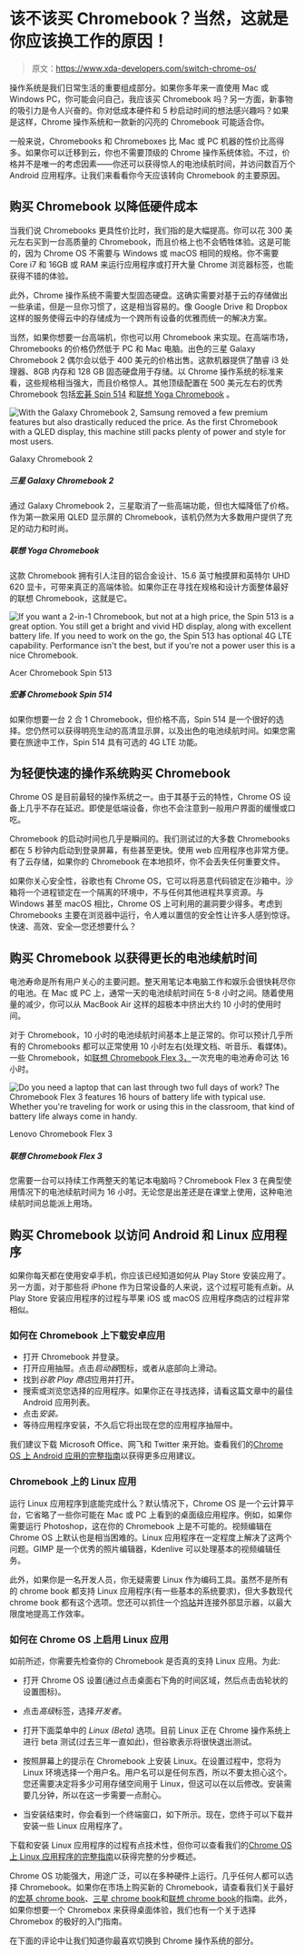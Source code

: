 # 该不该买 Chromebook？当然，这就是你应该换工作的原因！

> 原文：<https://www.xda-developers.com/switch-chrome-os/>

操作系统是我们日常生活的重要组成部分。如果你多年来一直使用 Mac 或 Windows PC，你可能会问自己，我应该买 Chromebook 吗？另一方面，新事物的吸引力是令人兴奋的。你对低成本硬件和 5 秒启动时间的想法感兴趣吗？如果是这样，Chrome 操作系统和一款新的闪亮的 Chromebook 可能适合你。

一般来说，Chromebooks 和 Chromeboxes 比 Mac 或 PC 机器的性价比高得多。如果你可以迁移到云，你也不需要顶级的 Chrome 操作系统体验。不过，价格并不是唯一的考虑因素——你还可以获得惊人的电池续航时间，并访问数百万个 Android 应用程序。让我们来看看你今天应该转向 Chromebook 的主要原因。

## 购买 Chromebook 以降低硬件成本

当我们说 Chromebooks 更具性价比时，我们指的是大幅提高。你可以花 300 美元左右买到一台高质量的 Chromebook，而且价格上也不会牺牲体验。这是可能的，因为 Chrome OS 不需要与 Windows 或 macOS 相同的规格。你不需要 Core i7 和 16GB 或 RAM 来运行应用程序或打开大量 Chrome 浏览器标签，也能获得不错的体验。

此外，Chrome 操作系统不需要大型固态硬盘。这确实需要对基于云的存储做出一些承诺，但是一旦你习惯了，这是相当容易的。像 Google Drive 和 Dropbox 这样的服务使得云中的存储成为一个跨所有设备的优雅而统一的解决方案。

当然，如果你想要一台高端机，你也可以用 Chromebook 来实现。在高端市场，Chromebooks 的价格仍然低于 PC 和 Mac 电脑。出色的三星 Galaxy Chromebook 2 偶尔会以低于 400 美元的价格出售。这款机器提供了酷睿 i3 处理器、8GB 内存和 128 GB 固态硬盘用于存储。以 Chrome 操作系统的标准来看，这些规格相当强大，而且价格惊人。其他顶级配置在 500 美元左右的优秀 Chromebook 包括[宏碁 Spin 514](https://www.anrdoezrs.net/links/100122946/type/dlg/sid/UUxdaUeUpU3492/https://store.acer.com/en-us/acer-chromebook-spin-513-cp513-1h-s60f) 和[联想 Yoga Chromebook](https://www.amazon.com/Lenovo-2-1-Touch-Screen-Chromebook/dp/B07KKLBVVN/?tag=xda-10nouqo-20&ascsubtag=UUxdaUeUpU3492&asc_refurl=https%3A%2F%2Fwww.xda-developers.com%2Fswitch-chrome-os%2F&asc_campaign=Short-Term) 。

 <picture>![With the Galaxy Chromebook 2, Samsung removed a few premium features but also drastically reduced the price. As the first Chromebook with a QLED display, this machine still packs plenty of power and style for most users.](img/b77d1edbaeac39b1b99029b7a3882b2d.png)</picture> 

Galaxy Chromebook 2

##### 三星 Galaxy Chromebook 2

通过 Galaxy Chromebook 2，三星取消了一些高端功能，但也大幅降低了价格。作为第一款采用 QLED 显示屏的 Chromebook，该机仍然为大多数用户提供了充足的动力和时尚。

##### 联想 Yoga Chromebook

这款 Chromebook 拥有引人注目的铝合金设计、15.6 英寸触摸屏和英特尔 UHD 620 显卡，可带来真正的高端体验。如果你正在寻找在规格和设计方面整体最好的联想 Chromebook，这就是它。

 <picture>![If you want a 2-in-1 Chromebook, but not at a high price, the Spin 513 is a great option. You still get a bright and vivid HD display, along with excellent battery life. If you need to work on the go, the Spin 513 has optional 4G LTE capability. Performance isn't the best, but if you're not a power user this is a nice Chromebook.](img/a1a2e6244a37db877a1bffcccde736f8.png)</picture> 

Acer Chromebook Spin 513

##### 宏碁 Chromebook Spin 514

如果你想要一台 2 合 1 Chromebook，但价格不高，Spin 514 是一个很好的选择。您仍然可以获得明亮生动的高清显示屏，以及出色的电池续航时间。如果您需要在旅途中工作，Spin 514 具有可选的 4G LTE 功能。

## 为轻便快速的操作系统购买 Chromebook

Chrome OS 是目前最轻的操作系统之一。由于其基于云的特性，Chrome OS 设备上几乎不存在延迟。即使是低端设备，你也不会注意到一般用户界面的缓慢或口吃。

Chromebook 的启动时间也几乎是瞬间的。我们测试过的大多数 Chromebooks 都在 5 秒钟内启动到登录屏幕，有些甚至更快。使用 web 应用程序也非常方便。有了云存储，如果你的 Chromebook 在本地损坏，你不会丢失任何重要文件。

如果你关心安全性，谷歌也有 Chrome OS，它可以将恶意代码锁定在沙箱中。沙箱将一个进程锁定在一个隔离的环境中，不与任何其他进程共享资源。与 Windows 甚至 macOS 相比，Chrome OS 上可利用的漏洞要少得多。考虑到 Chromebooks 主要在浏览器中运行，令人难以置信的安全性让许多人感到惊讶。快速、高效、安全—您还想要什么？

## 购买 Chromebook 以获得更长的电池续航时间

电池寿命是所有用户关心的主要问题。整天用笔记本电脑工作和娱乐会很快耗尽你的电池。在 Mac 或 PC 上，通常一天的电池续航时间在 5-8 小时之间。随着使用量的减少，你可以从 MacBook Air 这样的超极本中挤出大约 10 小时的使用时间。

对于 Chromebook，10 小时的电池续航时间基本上是正常的。你可以预计几乎所有的 Chromebooks 都可以正常使用 10 小时左右(处理文档、听音乐、看媒体)。一些 Chromebook，如[联想 Chromebook Flex 3，](https://www.amazon.com/Lenovo-Chromebook-Touch-Screen-MT8173/dp/B08L733KPP?tag=xda-10nouqo-20&ascsubtag=UUxdaUeUpU3492&asc_refurl=https%3A%2F%2Fwww.xda-developers.com%2Fswitch-chrome-os%2F&asc_campaign=Short-Term)一次充电的电池寿命可达 16 小时。

 <picture>![Do you need a laptop that can last through two full days of work? The Chromebook Flex 3 features 16 hours of battery life with typical use. Whether you're traveling for work or using this in the classroom, that kind of battery life always come in handy.](img/bc1f78052a567cf754cff163b073cd87.png)</picture> 

Lenovo Chromebook Flex 3

##### 联想 Chromebook Flex 3

您需要一台可以持续工作两整天的笔记本电脑吗？Chromebook Flex 3 在典型使用情况下的电池续航时间为 16 小时。无论您是出差还是在课堂上使用，这种电池续航时间总能派上用场。

## 购买 Chromebook 以访问 Android 和 Linux 应用程序

如果你每天都在使用安卓手机，你应该已经知道如何从 Play Store 安装应用了。另一方面，对于那些将 iPhone 作为日常设备的人来说，这个过程可能有点新。从 Play Store 安装应用程序的过程与苹果 iOS 或 macOS 应用程序商店的过程非常相似。

### **如何在 Chromebook 上下载安卓应用**

*   打开 Chromebook 并登录。
*   打开应用抽屉。点击*启动器*图标，或者从底部向上滑动。
*   找到*谷歌 Play 商店*应用并打开。
*   搜索或浏览您选择的应用程序。如果你正在寻找选择，请看这篇文章中的最佳 Android 应用列表。
*   点击*安装。*
*   等待应用程序安装，不久后它将出现在您的应用程序抽屉中。

我们建议下载 Microsoft Office、网飞和 Twitter 来开始。查看我们的[Chrome OS 上 Android 应用的完整指南](https://www.xda-developers.com/android-apps-chrome-os)以获得更多应用建议。

### Chromebook 上的 Linux 应用

运行 Linux 应用程序到底能完成什么？默认情况下，Chrome OS 是一个云计算平台，它省略了一些你可能在 Mac 或 PC 上看到的桌面级应用程序。例如，如果你需要运行 Photoshop，这在你的 Chromebook 上是不可能的。视频编辑在 Chrome OS 上默认也是相当困难的。Linux 应用程序在一定程度上解决了这两个问题。GIMP 是一个优秀的照片编辑器，Kdenlive 可以处理基本的视频编辑任务。

此外，如果你是一名开发人员，你无疑需要 Linux 作为编码工具。虽然不是所有的 chrome book 都支持 Linux 应用程序(有一些基本的系统要求)，但大多数现代 chrome book 都有这个选项。您还可以抓住一个[坞站](https://www.xda-developers.com/best-docking-stations-chromebooks/)并连接外部显示器，以最大限度地提高工作效率。

### **如何在 Chrome OS 上启用 Linux 应用**

如前所述，你需要先检查你的 Chromebook 是否真的支持 Linux 应用。为此:

*   打开 Chrome OS 设置(通过点击桌面右下角的时间区域，然后点击齿轮状的设置图标)。
*   点击*高级*标签，选择*开发者*。
*   打开下面菜单中的 *Linux (Beta)* 选项。目前 Linux 正在 Chrome 操作系统上进行 beta 测试(过去三年一直如此)，但谷歌表示将很快退出测试。

*   按照屏幕上的提示在 Chromebook 上安装 Linux。在设置过程中，您将为 Linux 环境选择一个用户名。用户名可以是任何东西，所以不要太担心这个。您还需要决定将多少可用存储空间用于 Linux，但这可以在以后修改。安装需要几分钟，所以在这一步需要一点耐心。
*   当安装结束时，你会看到一个终端窗口，如下所示。现在，您终于可以下载并安装一些 Linux 应用程序了。

下载和安装 Linux 应用程序的过程有点技术性，但你可以查看我们的[Chrome OS 上 Linux 应用程序的完整指南](https://www.xda-developers.com/linux-apps-chrome-os)以获得完整的分步概述。

Chrome OS 功能强大，用途广泛，可以在多种硬件上运行。几乎任何人都可以选择 Chromebook。如果你在市场上购买新的 Chromebook，请查看我们关于最好的[宏基 chrome book](https://www.xda-developers.com/best-acer-chromebooks)、[三星 chrome book](https://www.xda-developers.com/best-samsung-chromebooks)和[联想 chrome book](https://www.xda-developers.com/best-lenovo-chromebooks)的指南。此外，如果你想要一个 Chromebox 来获得桌面体验，我们也有一个关于选择 Chromebox 的极好的入门指南。

在下面的评论中让我们知道你最喜欢切换到 Chrome 操作系统的部分。